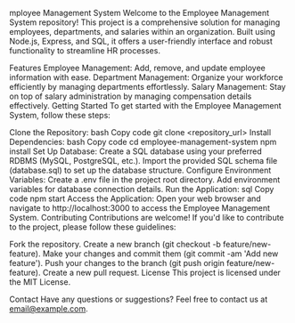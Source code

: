 mployee Management System
Welcome to the Employee Management System repository! This project is a comprehensive solution for managing employees, departments, and salaries within an organization. Built using Node.js, Express, and SQL, it offers a user-friendly interface and robust functionality to streamline HR processes.

Features
Employee Management: Add, remove, and update employee information with ease.
Department Management: Organize your workforce efficiently by managing departments effortlessly.
Salary Management: Stay on top of salary administration by managing compensation details effectively.
Getting Started
To get started with the Employee Management System, follow these steps:

Clone the Repository:
bash
Copy code
git clone <repository_url>
Install Dependencies:
bash
Copy code
cd employee-management-system
npm install
Set Up Database:
Create a SQL database using your preferred RDBMS (MySQL, PostgreSQL, etc.).
Import the provided SQL schema file (database.sql) to set up the database structure.
Configure Environment Variables:
Create a .env file in the project root directory.
Add environment variables for database connection details.
Run the Application:
sql
Copy code
npm start
Access the Application:
Open your web browser and navigate to http://localhost:3000 to access the Employee Management System.
Contributing
Contributions are welcome! If you'd like to contribute to the project, please follow these guidelines:

Fork the repository.
Create a new branch (git checkout -b feature/new-feature).
Make your changes and commit them (git commit -am 'Add new feature').
Push your changes to the branch (git push origin feature/new-feature).
Create a new pull request.
License
This project is licensed under the MIT License.

Contact
Have any questions or suggestions? Feel free to contact us at email@example.com.
